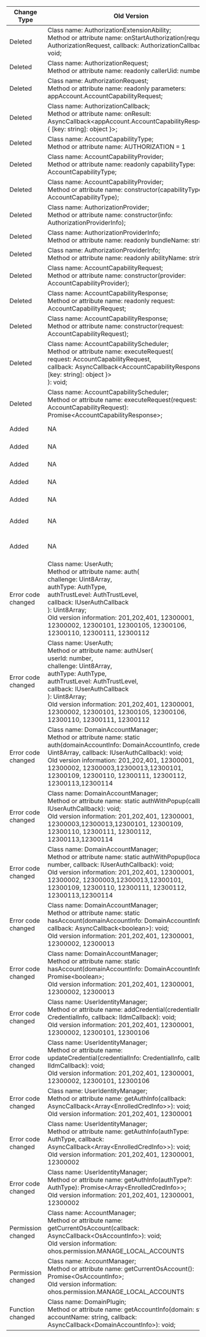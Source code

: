 | Change Type | Old Version | New Version | d.ts File |
| ---- | ------ | ------ | -------- |
|Deleted|Class name: AuthorizationExtensionAbility;<br>Method or attribute name: onStartAuthorization(request: AuthorizationRequest, callback: AuthorizationCallback): void;|NA|@ohos.account.appAccount.AuthorizationExtensionAbility.d.ts|
|Deleted|Class name: AuthorizationRequest;<br>Method or attribute name: readonly callerUid: number;|NA|@ohos.account.appAccount.AuthorizationExtensionAbility.d.ts|
|Deleted|Class name: AuthorizationRequest;<br>Method or attribute name: readonly parameters: appAccount.AccountCapabilityRequest;|NA|@ohos.account.appAccount.AuthorizationExtensionAbility.d.ts|
|Deleted|Class name: AuthorizationCallback;<br>Method or attribute name: onResult: AsyncCallback\<appAccount.AccountCapabilityResponse, { [key: string]: object }>;|NA|@ohos.account.appAccount.AuthorizationExtensionAbility.d.ts|
|Deleted|Class name: AccountCapabilityType;<br>Method or attribute name: AUTHORIZATION = 1|NA|@ohos.account.appAccount.d.ts|
|Deleted|Class name: AccountCapabilityProvider;<br>Method or attribute name: readonly capabilityType: AccountCapabilityType;|NA|@ohos.account.appAccount.d.ts|
|Deleted|Class name: AccountCapabilityProvider;<br>Method or attribute name: constructor(capabilityType: AccountCapabilityType);|NA|@ohos.account.appAccount.d.ts|
|Deleted|Class name: AuthorizationProvider;<br>Method or attribute name: constructor(info: AuthorizationProviderInfo);|NA|@ohos.account.appAccount.d.ts|
|Deleted|Class name: AuthorizationProviderInfo;<br>Method or attribute name: readonly bundleName: string;|NA|@ohos.account.appAccount.d.ts|
|Deleted|Class name: AuthorizationProviderInfo;<br>Method or attribute name: readonly abilityName: string;|NA|@ohos.account.appAccount.d.ts|
|Deleted|Class name: AccountCapabilityRequest;<br>Method or attribute name: constructor(provider: AccountCapabilityProvider);|NA|@ohos.account.appAccount.d.ts|
|Deleted|Class name: AccountCapabilityResponse;<br>Method or attribute name: readonly request: AccountCapabilityRequest;|NA|@ohos.account.appAccount.d.ts|
|Deleted|Class name: AccountCapabilityResponse;<br>Method or attribute name: constructor(request: AccountCapabilityRequest);|NA|@ohos.account.appAccount.d.ts|
|Deleted|Class name: AccountCapabilityScheduler;<br>Method or attribute name: executeRequest(<br>      request: AccountCapabilityRequest,<br>      callback: AsyncCallback\<AccountCapabilityResponse, { [key: string]: object }><br>    ): void;|NA|@ohos.account.appAccount.d.ts|
|Deleted|Class name: AccountCapabilityScheduler;<br>Method or attribute name: executeRequest(request: AccountCapabilityRequest): Promise\<AccountCapabilityResponse>;|NA|@ohos.account.appAccount.d.ts|
|Added|NA|Class name: AccountManager;<br>Method or attribute name: getOsAccountLocalIdForUidSync(uid: number): number;|@ohos.account.osAccount.d.ts|
|Added|NA|Class name: AccountManager;<br>Method or attribute name: getBundleIdForUidSync(uid: number): number;|@ohos.account.osAccount.d.ts|
|Added|NA|Class name: GetDomainAccountInfoOptions;<br>Method or attribute name: accountName: string;|@ohos.account.osAccount.d.ts|
|Added|NA|Class name: GetDomainAccountInfoOptions;<br>Method or attribute name: domain?: string;|@ohos.account.osAccount.d.ts|
|Added|NA|Class name: GetDomainAccountInfoPluginOptions;<br>Method or attribute name: callerUid: number;|@ohos.account.osAccount.d.ts|
|Added|NA|Class name: DomainAccountManager;<br>Method or attribute name: static getAccountInfo(options: GetDomainAccountInfoOptions, callback: AsyncCallback\<DomainAccountInfo>): void;|@ohos.account.osAccount.d.ts|
|Added|NA|Class name: DomainAccountManager;<br>Method or attribute name: static getAccountInfo(options: GetDomainAccountInfoOptions): Promise\<DomainAccountInfo>;|@ohos.account.osAccount.d.ts|
|Error code changed|Class name: UserAuth;<br>Method or attribute name: auth(<br>      challenge: Uint8Array,<br>      authType: AuthType,<br>      authTrustLevel: AuthTrustLevel,<br>      callback: IUserAuthCallback<br>    ): Uint8Array;<br>Old version information: 201,202,401, 12300001, 12300002, 12300101, 12300105, 12300106, 12300110, 12300111, 12300112|Class name: UserAuth;<br>Method or attribute name: auth(<br>      challenge: Uint8Array,<br>      authType: AuthType,<br>      authTrustLevel: AuthTrustLevel,<br>      callback: IUserAuthCallback<br>    ): Uint8Array;<br>New version information: 201,202,401, 12300001, 12300002, 12300101, 12300102, 12300105, 12300106, 12300109, 12300110, 12300111, 12300112|@ohos.account.osAccount.d.ts|
|Error code changed|Class name: UserAuth;<br>Method or attribute name: authUser(<br>      userId: number,<br>      challenge: Uint8Array,<br>      authType: AuthType,<br>      authTrustLevel: AuthTrustLevel,<br>      callback: IUserAuthCallback<br>    ): Uint8Array;<br>Old version information: 201,202,401, 12300001, 12300002, 12300101, 12300105, 12300106, 12300110, 12300111, 12300112|Class name: UserAuth;<br>Method or attribute name: authUser(<br>      userId: number,<br>      challenge: Uint8Array,<br>      authType: AuthType,<br>      authTrustLevel: AuthTrustLevel,<br>      callback: IUserAuthCallback<br>    ): Uint8Array;<br>New version information: 201,202,401, 12300001, 12300002, 12300101, 12300102, 12300105, 12300106, 12300109, 12300110, 12300111, 12300112|@ohos.account.osAccount.d.ts|
|Error code changed|Class name: DomainAccountManager;<br>Method or attribute name: static auth(domainAccountInfo: DomainAccountInfo, credential: Uint8Array, callback: IUserAuthCallback): void;<br>Old version information: 201,202,401, 12300001, 12300002, 12300003,12300013,12300101, 12300109, 12300110, 12300111, 12300112, 12300113,12300114|Class name: DomainAccountManager;<br>Method or attribute name: static auth(domainAccountInfo: DomainAccountInfo, credential: Uint8Array, callback: IUserAuthCallback): void;<br>New version information: 201,202,401,801, 12300001, 12300002, 12300003,12300013,12300101, 12300109, 12300110, 12300111, 12300112, 12300113,12300114|@ohos.account.osAccount.d.ts|
|Error code changed|Class name: DomainAccountManager;<br>Method or attribute name: static authWithPopup(callback: IUserAuthCallback): void;<br>Old version information: 201,202,401, 12300001, 12300003,12300013,12300101, 12300109, 12300110, 12300111, 12300112, 12300113,12300114|Class name: DomainAccountManager;<br>Method or attribute name: static authWithPopup(callback: IUserAuthCallback): void;<br>New version information: 201,202,401,801, 12300001, 12300003,12300013,12300101, 12300109, 12300110, 12300111, 12300112, 12300113,12300114|@ohos.account.osAccount.d.ts|
|Error code changed|Class name: DomainAccountManager;<br>Method or attribute name: static authWithPopup(localId: number, callback: IUserAuthCallback): void;<br>Old version information: 201,202,401, 12300001, 12300002, 12300003,12300013,12300101, 12300109, 12300110, 12300111, 12300112, 12300113,12300114|Class name: DomainAccountManager;<br>Method or attribute name: static authWithPopup(localId: number, callback: IUserAuthCallback): void;<br>New version information: 201,202,401,801, 12300001, 12300002, 12300003,12300013,12300101, 12300109, 12300110, 12300111, 12300112, 12300113,12300114|@ohos.account.osAccount.d.ts|
|Error code changed|Class name: DomainAccountManager;<br>Method or attribute name: static hasAccount(domainAccountInfo: DomainAccountInfo, callback: AsyncCallback\<boolean>): void;<br>Old version information: 201,202,401, 12300001, 12300002, 12300013|Class name: DomainAccountManager;<br>Method or attribute name: static hasAccount(domainAccountInfo: DomainAccountInfo, callback: AsyncCallback\<boolean>): void;<br>New version information: 201,202,401,801, 12300001, 12300002, 12300013,12300111|@ohos.account.osAccount.d.ts|
|Error code changed|Class name: DomainAccountManager;<br>Method or attribute name: static hasAccount(domainAccountInfo: DomainAccountInfo): Promise\<boolean>;<br>Old version information: 201,202,401, 12300001, 12300002, 12300013|Class name: DomainAccountManager;<br>Method or attribute name: static hasAccount(domainAccountInfo: DomainAccountInfo): Promise\<boolean>;<br>New version information: 201,202,401,801, 12300001, 12300002, 12300013,12300111|@ohos.account.osAccount.d.ts|
|Error code changed|Class name: UserIdentityManager;<br>Method or attribute name: addCredential(credentialInfo: CredentialInfo, callback: IIdmCallback): void;<br>Old version information: 201,202,401, 12300001, 12300002, 12300101, 12300106|Class name: UserIdentityManager;<br>Method or attribute name: addCredential(credentialInfo: CredentialInfo, callback: IIdmCallback): void;<br>New version information: 201,202,401, 12300001, 12300002, 12300101, 12300106, 12300109, 12300111, 12300115|@ohos.account.osAccount.d.ts|
|Error code changed|Class name: UserIdentityManager;<br>Method or attribute name: updateCredential(credentialInfo: CredentialInfo, callback: IIdmCallback): void;<br>Old version information: 201,202,401, 12300001, 12300002, 12300101, 12300106|Class name: UserIdentityManager;<br>Method or attribute name: updateCredential(credentialInfo: CredentialInfo, callback: IIdmCallback): void;<br>New version information: 201,202,401, 12300001, 12300002, 12300101, 12300102, 12300106, 12300109, 12300111|@ohos.account.osAccount.d.ts|
|Error code changed|Class name: UserIdentityManager;<br>Method or attribute name: getAuthInfo(callback: AsyncCallback\<Array\<EnrolledCredInfo>>): void;<br>Old version information: 201,202,401, 12300001|Class name: UserIdentityManager;<br>Method or attribute name: getAuthInfo(callback: AsyncCallback\<Array\<EnrolledCredInfo>>): void;<br>New version information: 201,202,401, 12300001, 12300102|@ohos.account.osAccount.d.ts|
|Error code changed|Class name: UserIdentityManager;<br>Method or attribute name: getAuthInfo(authType: AuthType, callback: AsyncCallback\<Array\<EnrolledCredInfo>>): void;<br>Old version information: 201,202,401, 12300001, 12300002|Class name: UserIdentityManager;<br>Method or attribute name: getAuthInfo(authType: AuthType, callback: AsyncCallback\<Array\<EnrolledCredInfo>>): void;<br>New version information: 201,202,401, 12300001, 12300002, 12300102|@ohos.account.osAccount.d.ts|
|Error code changed|Class name: UserIdentityManager;<br>Method or attribute name: getAuthInfo(authType?: AuthType): Promise\<Array\<EnrolledCredInfo>>;<br>Old version information: 201,202,401, 12300001, 12300002|Class name: UserIdentityManager;<br>Method or attribute name: getAuthInfo(authType?: AuthType): Promise\<Array\<EnrolledCredInfo>>;<br>New version information: 201,202,401, 12300001, 12300002, 12300102|@ohos.account.osAccount.d.ts|
|Permission changed|Class name: AccountManager;<br>Method or attribute name: getCurrentOsAccount(callback: AsyncCallback\<OsAccountInfo>): void;<br>Old version information: ohos.permission.MANAGE_LOCAL_ACCOUNTS|Class name: AccountManager;<br>Method or attribute name: getCurrentOsAccount(callback: AsyncCallback\<OsAccountInfo>): void;<br>New version information: ohos.permission.MANAGE_LOCAL_ACCOUNTS,ohos.permission.GET_LOCAL_ACCOUNTS|@ohos.account.osAccount.d.ts|
|Permission changed|Class name: AccountManager;<br>Method or attribute name: getCurrentOsAccount(): Promise\<OsAccountInfo>;<br>Old version information: ohos.permission.MANAGE_LOCAL_ACCOUNTS|Class name: AccountManager;<br>Method or attribute name: getCurrentOsAccount(): Promise\<OsAccountInfo>;<br>New version information: ohos.permission.MANAGE_LOCAL_ACCOUNTS,ohos.permission.GET_LOCAL_ACCOUNTS|@ohos.account.osAccount.d.ts|
|Function changed|Class name: DomainPlugin;<br>Method or attribute name: getAccountInfo(domain: string, accountName: string, callback: AsyncCallback\<DomainAccountInfo>): void;|Class name: DomainPlugin;<br>Method or attribute name: getAccountInfo(options: GetDomainAccountInfoPluginOptions, callback: AsyncCallback\<DomainAccountInfo>): void;|@ohos.account.osAccount.d.ts|
